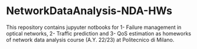 # NetworkDataAnalysis-NDA-HWs
 This repository contains jupyuter notbooks for 1- Failure management in optical networks, 2- Traffic prediction and 3- QoS estimation as homeworks of network data analysis course (A.Y. 22/23) at Politecnico di Milano.
